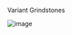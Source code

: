 Variant Grindstones

![image](https://user-images.githubusercontent.com/7688001/186539086-8acf08a4-60ae-4c7b-ac9f-9ea0ea99e3bf.png)
